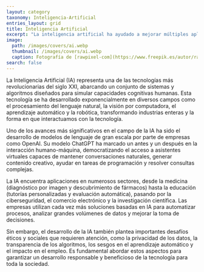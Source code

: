 ```yaml
---
layout: category
taxonomy: Inteligencia-Artificial
entries_layout: grid
title: Inteligencia Artificial
excerpt: "La inteligencia artificial ha ayudado a mejorar múltiples aplicaciones, así como a crear nuevas que nos ayudan en nuestras tareas del día a día"
image:
  path: /images/covers/ai.webp
  thumbnail: /images/covers/ai.webp
  caption: Fotografía de [rawpixel-com](https://www.freepik.es/autor/rawpixel-com)
search: false
---
```

La Inteligencia Artificial (IA) representa una de las tecnologías más revolucionarias del siglo XXI, abarcando un conjunto de sistemas y algoritmos diseñados para simular capacidades cognitivas humanas. Esta tecnología se ha desarrollado exponencialmente en diversos campos como el procesamiento del lenguaje natural, la visión por computadora, el aprendizaje automático y la robótica, transformando industrias enteras y la forma en que interactuamos con la tecnología.

Uno de los avances más significativos en el campo de la IA ha sido el desarrollo de modelos de lenguaje de gran escala por parte de empresas como OpenAI. Su modelo ChatGPT ha marcado un antes y un después en la interacción humano-máquina, democratizando el acceso a asistentes virtuales capaces de mantener conversaciones naturales, generar contenido creativo, ayudar en tareas de programación y resolver consultas complejas.

La IA encuentra aplicaciones en numerosos sectores, desde la medicina (diagnóstico por imagen y descubrimiento de fármacos) hasta la educación (tutorías personalizadas y evaluación automática), pasando por la ciberseguridad, el comercio electrónico y la investigación científica. Las empresas utilizan cada vez más soluciones basadas en IA para automatizar procesos, analizar grandes volúmenes de datos y mejorar la toma de decisiones.

Sin embargo, el desarrollo de la IA también plantea importantes desafíos éticos y sociales que requieren atención, como la privacidad de los datos, la transparencia de los algoritmos, los sesgos en el aprendizaje automático y el impacto en el empleo. Es fundamental abordar estos aspectos para garantizar un desarrollo responsable y beneficioso de la tecnología para toda la sociedad.